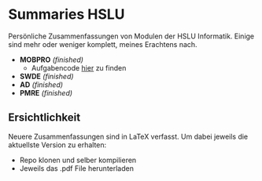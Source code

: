 # Summaries HSLU
Persönliche Zusammenfassungen von Modulen der HSLU Informatik. Einige sind mehr oder weniger komplett, meines Erachtens nach.

- **MOBPRO** *(finished)* 
  - Aufgabencode [hier](https://github.com/madotha/mobpro_projects) zu finden
- **SWDE** *(finished)*
- **AD** *(finished)*
- **PMRE** *(finished)*

## Ersichtlichkeit

Neuere Zusammenfassungen sind in LaTeX verfasst.
Um dabei jeweils die aktuellste Version zu erhalten:
* Repo klonen und selber kompilieren
* Jeweils das .pdf File herunterladen
